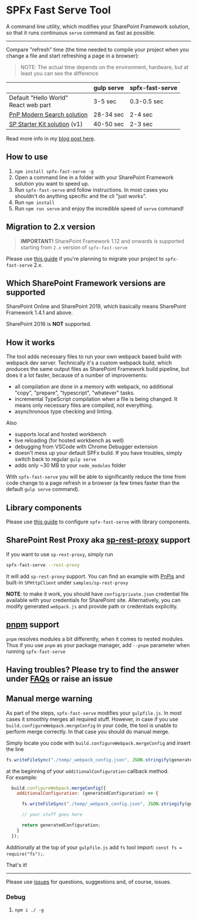 # SPFx Fast Serve Tool

A command line utility, which modifies your SharePoint Framework solution, so that it runs continuous `serve` command as fast as possible.

---

Compare "refresh" time (the time needed to compile your project when you change a file and start refreshing a page in a browser):
> NOTE: The actual time depends on the environment, hardware, but at least you can see the difference

|                                                                                     | gulp serve | spfx-fast-serve |
| ----------------------------------------------------------------------------------- | ---------- | --------------- |
| Default "Hello World" <br> React web part                                           | 3-5 sec    | 0.3-0.5 sec     |
| [PnP Modern Search solution](https://github.com/microsoft-search/pnp-modern-search) | 28-34 sec  | 2-4 sec         |
| [SP Starter Kit solution](https://github.com/SharePoint/sp-starter-kit) (v1)        | 40-50 sec  | 2-3 sec         |

Read more info in my [blog post here](https://spblog.net/post/2020/03/24/spfx-overclockers-or-how-significantly-speed-up-the-gulp-serve-command).

## How to use

1. `npm install spfx-fast-serve -g`
2. Open a command line in a folder with your SharePoint Framework solution you want to speed up.
3. Run `spfx-fast-serve` and follow instructions. In most cases you shouldn't do anything specific and the cli "just works".
4. Run `npm install`
5. Run `npm run serve` and enjoy the incredible speed of `serve` command!

## Migration to 2.x version

> **IMPORTANT!** SharePoint Framework 1.12 and onwards is supported starting from `2.x` version of `spfx-fast-serve`  

Please use [this guide](/docs/Upgrade%20to%202x.md) if you're planning to migrate your project to `spfx-fast-serve` 2.x.

## Which SharePoint Framework versions are supported

SharePoint Online and SharePoint 2019, which basically means SharePoint Framework 1.4.1 and above.

SharePoint 2016 is **NOT** supported.

## How it works

The tool adds necessary files to run your own webpack based build with webpack dev server. Technically it's a custom webpack build, which produces the same output files as SharePoint Framework build pipeline, but does it a lot faster, because of a number of improvements:

- all compilation are done in a memory with webpack, no additional "copy", "prepare", "typescript", "whatever" tasks.
- incremental TypeScript compilation when a file is being changed. It means only necessary files are compiled, not everything.
- asynchronous type checking and linting.

Also

- supports local and hosted workbench
- live reloading (for hosted workbench as well)
- debugging from VSCode with Chrome Debugger extension
- doesn't mess up your default SPFx build. If you have troubles, simply switch back to regular `gulp serve`
- adds only ~30 MB to your `node_modules` folder

With `spfx-fast-serve` you will be able to significantly reduce the time from code change to a page refresh in a browser (a few times faster than the default `gulp serve` command).

## Library components

Please use [this guide](/docs/LibraryComponents.md) to configure `spfx-fast-serve` with library components.

## SharePoint Rest Proxy aka [sp-rest-proxy](https://github.com/koltyakov/sp-rest-proxy) support

If you want to use `sp-rest-proxy`, simply run

```bash
spfx-fast-serve --rest-proxy
```

It will add `sp-rest-proxy` support. You can find an example with [PnPjs](https://pnp.github.io/pnpjs) and built-in `SPHttpClient` under `samples/sp-rest-proxy`  

**NOTE**: to make it work, you should have `config/private.json` credential file available with your credentials for SharePoint site. Alternatively, you can modify generated `webpack.js` and provide path or credentials explicitly.

## [pnpm](https://pnpm.js.org/) support

`pnpm` resolves modules a bit differently, when it comes to nested modules. Thus if you use `pnpm` as your package manager, add `--pnpm` parameter when running `spfx-fast-serve`

## Having troubles? Please try to find the answer under [FAQs](/docs/FAQ.md) or raise an issue

## Manual merge warning

As part of the steps, `spfx-fast-serve` modifies your `gulpfile.js`. In most cases it smoothly merges all required stuff. However, in case if you use `build.configureWebpack.mergeConfig` in your code, the tool is unable to perform merge correctly. In that case you should do manual merge.  

Simply locate you code with `build.configureWebpack.mergeConfig` and insert the line

```javascript
fs.writeFileSync("./temp/_webpack_config.json", JSON.stringify(generatedConfiguration, null, 2));
```

at the beginning of your `additionalConfiguration` callback method.  
For example:

```javascript
  build.configureWebpack.mergeConfig({
    additionalConfiguration: (generatedConfiguration) => {

      fs.writeFileSync("./temp/_webpack_config.json", JSON.stringify(generatedConfiguration, null, 2)); // <-- the needed line

      // your stuff goes here

      return generatedConfiguration;
    }
  });
```

Additionally at the top of your `gulpfile.js` add `fs` tool import: `const fs = require("fs");`.

That's it!

---
Please use [issues](https://github.com/s-KaiNet/spfx-fast-serve/issues) for questions, suggestions and, of course, issues.

### Debug

1. `npm i ./ -g`
